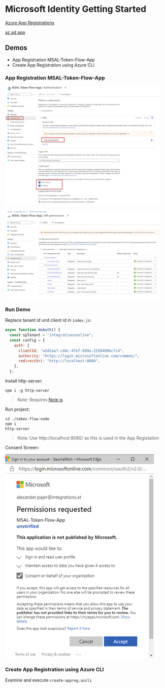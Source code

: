 # Microsoft Identity Getting Started

[Azure App Registrations](https://docs.microsoft.com/en-us/azure/active-directory/develop/quickstart-register-apps)

[az ad app](https://docs.microsoft.com/en-us/cli/azure/ad/app?view=azure-cli-latest)

## Demos

- App Registration MSAL-Token-Flow-App
- Create App Registration using Azure CLI

### App Registration MSAL-Token-Flow-App

![appreg](_images/app-reg.jpg)

![appreg2](_images/app-reg2.jpg)

### Run Demo

Replace tanant id und client id in `index.js`:

```javascript
async function doAuth() {
  const spTenant = "integrationsonline";
  const config = {
    auth: {
      clientId: "a2d2aa7-c9dc-47ef-899a-2258409bc7c4",
      authority: "https://login.microsoftonline.com/common/",
      redirectUri: "http://localhost:8080",
    },
  };
```

Install http-server:

```
npm i -g http-server
```

> Note: Requires [Note.js](https://nodejs.org/download/release/v10.23.0/)

Run project:

```
cd ./token-flow-node
npm i
http-server
```

> Note: Use http://localhost:8080/ as this is used in the App Registation

Consent Screen:

![consent](_images/consent.jpg)

### Create App Registration using Azure CLI

Examine and execute `create-appreg.azcli`